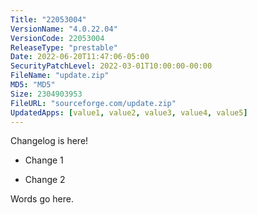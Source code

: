 ```yaml
---
Title: "22053004"
VersionName: "4.0.22.04"
VersionCode: 22053004
ReleaseType: "prestable"
Date: 2022-06-20T11:47:06-05:00
SecurityPatchLevel: 2022-03-01T10:00:00-00:00
FileName: "update.zip"
MD5: "MD5"
Size: 2304903953
FileURL: "sourceforge.com/update.zip"
UpdatedApps: [value1, value2, value3, value4, value5]
---
```


Changelog is here!

- Change 1

- Change 2

Words go here.
